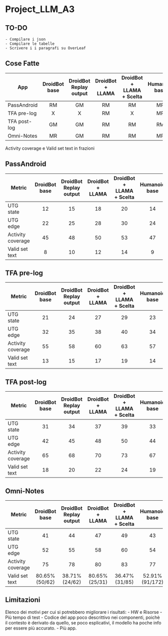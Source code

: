 # Project_LLM_A3

## TO-DO
    - Compilare i json
    - Compilare le tabelle
    - Scrivere i i paragrafi su OverLeaf 
    

## Cose Fatte

| App            | DroidBot base | DroidBot Replay output | DroidBot + LLAMA | DroidBot + LLAMA + Scelta | Humanoid base | Humanoid Replay output | Humanoid + LLAMA |
|----------------|:-------------:|:---------------------:|:----------------:|:-------------------------:|:-------------:|:----------------------:|:----------------:|
| PassAndroid    |      RM       |          GM           |        RM        |           RM              |      MR       |          GM            |       RM         |
| TFA pre-log    |      X        |          X            |        RM        |           X               |      MR       |          GM            |       RM         |
| TFA post-log   |      GM       |          GM           |        RM        |           RM              |      RM       |          X            |       RM         |
| Omni-Notes     |      MR       |          GM           |        RM        |           RM              |      MR       |          GM            |       RM         |


Activity coverage e Valid set text in frazioni 

## PassAndroid

| Metric              | DroidBot base | DroidBot Replay output | DroidBot + LLAMA | DroidBot + LLAMA + Scelta | Humanoid base | Humanoid Replay output | Humanoid + LLAMA |
|---------------------|:-------------:|:---------------------:|:----------------:|:-------------------------:|:-------------:|:----------------------:|:----------------:|
| UTG state           |      12       |          15           |       18         |           20              |      14       |          16            |      19          |
| UTG edge            |      22       |          25           |       28         |           30              |      24       |          26            |      29          |
| Activity coverage   |      45       |          48           |       50         |           53              |      47       |          49            |      52          |
| Valid set text      |      8        |          10           |       12         |           14              |      9        |          11            |      13          |

## TFA pre-log

| Metric              | DroidBot base | DroidBot Replay output | DroidBot + LLAMA | DroidBot + LLAMA + Scelta | Humanoid base | Humanoid Replay output | Humanoid + LLAMA |
|---------------------|:-------------:|:---------------------:|:----------------:|:-------------------------:|:-------------:|:----------------------:|:----------------:|
| UTG state           |      21       |          24           |       27         |           29              |      23       |          25            |      28          |
| UTG edge            |      32       |          35           |       38         |           40              |      34       |          36            |      39          |
| Activity coverage   |      55       |          58           |       60         |           63              |      57       |          59            |      62          |
| Valid set text      |      13       |          15           |       17         |           19              |      14       |          16            |      18          |

## TFA post-log

| Metric              | DroidBot base | DroidBot Replay output | DroidBot + LLAMA | DroidBot + LLAMA + Scelta | Humanoid base | Humanoid Replay output | Humanoid + LLAMA |
|---------------------|:-------------:|:---------------------:|:----------------:|:-------------------------:|:-------------:|:----------------------:|:----------------:|
| UTG state           |      31       |          34           |       37         |           39              |      33       |          35            |      38          |
| UTG edge            |      42       |          45           |       48         |           50              |      44       |          46            |      49          |
| Activity coverage   |      65       |          68           |       70         |           73              |      67       |          69            |      72          |
| Valid set text      |      18       |          20           |       22         |           24              |      19       |          21            |      23          |

## Omni-Notes

| Metric              | DroidBot base | DroidBot Replay output | DroidBot + LLAMA | DroidBot + LLAMA + Scelta | Humanoid base | Humanoid Replay output | Humanoid + LLAMA |
|---------------------|:-------------:|:---------------------:|:----------------:|:-------------------------:|:-------------:|:----------------------:|:----------------:|
| UTG state           |      41       |          44           |       47         |           49              |      43       |          45            |      48          |
| UTG edge            |      52       |          55           |       58         |           60              |      54       |          56            |      59          |
| Activity coverage   |      75       |          78           |       80         |           83              |      77       |          79            |      82          |
| Valid set text      |      80.65% (50/62)       |          38.71% (24/62)           |       80.65% (25/31)         |           36.47% (31/85)              |      52.91% (91/172)       |          58.14% (100/172)           |       46.84% (74/158)          |

## Limitazioni

Elenco dei motivi per cui si potrebbero migliorare i risultati:
    - HW e Risorse
    - Più tempo di test
    - Codice del app poco descrittivo nei componenti, poichè il contesto è derivato da quello, se poco esplicativi, il modello ha poche info per essere più accurato.
    - Più app. 
